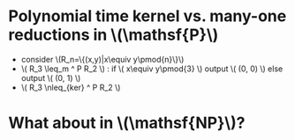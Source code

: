 <!SLIDE bullets incremental smaller>

# Polynomial time kernel vs. many-one reductions in \\(\mathsf{P}\\) #

* consider \\(R\_n=\\{(x,y)|x\equiv y\pmod{n}\\}\\)
* \\( R\_3 \leq\_m ^ P R\_2 \\) : if \\( x\equiv y\pmod{3} \\) output
  \\( (0, 0) \\) else output \\( (0, 1) \\)
* \\( R\_3 \nleq\_{ker} ^ P R\_2 \\)

<!SLIDE>

# What about in \\(\mathsf{NP}\\)? #
